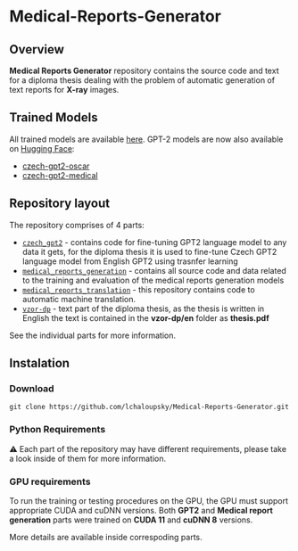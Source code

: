 # Medical-Reports-Generator
## Overview
**Medical Reports Generator** repository contains the source code and text for a diploma thesis dealing with the problem of automatic generation of text reports for **X-ray** images.

## Trained Models
All trained models are available [here](https://owncloud.cesnet.cz/index.php/s/14CyySiWDFPKyr8).
GPT-2 models are now also available on [Hugging Face](https://huggingface.co/lchaloupsky):
* [czech-gpt2-oscar](https://huggingface.co/lchaloupsky/czech-gpt2-oscar)
* [czech-gpt2-medical](https://huggingface.co/lchaloupsky/czech-gpt2-medical)

## Repository layout
The repository comprises of 4 parts:
* [`czech_gpt2`](./czech_gpt2/) - contains code for fine-tuning GPT2 language model to any data it gets, for the diploma thesis it is used to fine-tune Czech GPT2 language model from English GPT2 using trasnfer learning
* [`medical_reports_generation`](./medical_reports_generation/) - contains all source code and data related to the training and evaluation of the medical reports generation models
* [`medical_reports_translation`](./medical_reports_translation/) - this repository contains code to automatic machine translation.
* [`vzor-dp`](./vzor-dp/) - text part of the diploma thesis, as the thesis is written in English the text is contained in the **vzor-dp/en** folder as **thesis.pdf**

See the individual parts for more information.

## Instalation
### Download
```git
git clone https://github.com/lchaloupsky/Medical-Reports-Generator.git
```

### Python Requirements
:warning: Each part of the repository may have different requirements, please take a look inside of them for more information.

### GPU requirements
To run the training or testing procedures on the GPU, the GPU must support appropriate CUDA and cuDNN versions. Both **GPT2** and **Medical report generation** parts were trained on **CUDA 11** and **cuDNN 8** versions. 

More details are available inside correspoding parts.
